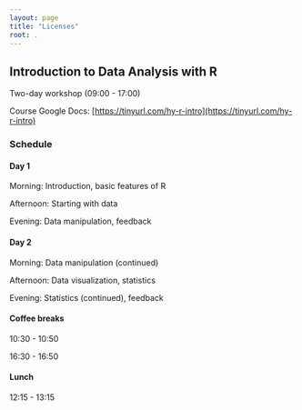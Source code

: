 ```yaml
---
layout: page
title: "Licenses"
root: .
---
```


## Introduction to Data Analysis with R

Two-day workshop (09:00 - 17:00)

Course Google Docs: [https://tinyurl.com/hy-r-intro](https://tinyurl.com/hy-r-intro)

### Schedule

#### Day 1

Morning: Introduction, basic features of R

Afternoon: Starting with data

Evening: Data manipulation, feedback

#### Day 2

Morning: Data manipulation (continued)

Afternoon: Data visualization, statistics

Evening: Statistics (continued), feedback

#### Coffee breaks

10:30 - 10:50

16:30 - 16:50

#### Lunch

12:15 - 13:15
